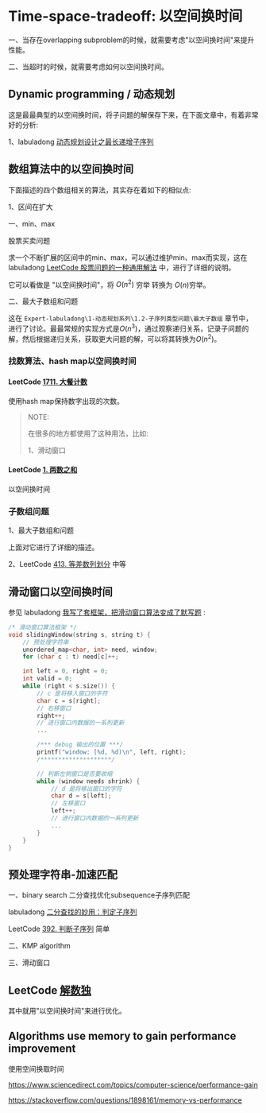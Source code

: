 # Time-space-tradeoff: 以空间换时间

一、当存在overlapping subproblem的时候，就需要考虑"以空间换时间"来提升性能。

二、当超时的时候，就需要考虑如何以空间换时间。

## Dynamic programming / 动态规划

这是最最典型的以空间换时间，将子问题的解保存下来，在下面文章中，有着非常好的分析: 

1、labuladong [动态规划设计之最长递增子序列](https://mp.weixin.qq.com/s/02o_OPgePjaz3dXnw9TA1w)



## 数组算法中的以空间换时间

下面描述的四个数组相关的算法，其实存在着如下的相似点:

1、区间在扩大



一、min、max

股票买卖问题

求一个不断扩展的区间中的min、max，可以通过维护min、max而实现，这在 labuladong [LeetCode 股票问题的一种通用解法](https://mp.weixin.qq.com/s/TrN7mMdLEPCmT5mOXzgP5A) 中，进行了详细的说明。

它可以看做是 "以空间换时间"，将 $O(n^2)$​ 穷举 转换为 $O(n)$​ 穷举。



二、最大子数组和问题

这在 `Expert-labuladong\1-动态规划系列\1.2-子序列类型问题\最大子数组` 章节中，进行了讨论。最最常规的实现方式是$O(n^3)$，通过观察递归关系，记录子问题的解，然后根据递归关系，获取更大问题的解，可以将其转换为$O(n^2)$​。

### 找数算法、hash map以空间换时间

#### LeetCode [1711. 大餐计数](https://leetcode-cn.com/problems/count-good-meals/)

使用hash map保持数字出现的次数。

> NOTE: 
>
> 在很多的地方都使用了这种用法，比如:
>
> 1、滑动窗口

#### LeetCode  [1. 两数之和](https://leetcode-cn.com/problems/two-sum/)

以空间换时间



### 子数组问题

1、最大子数组和问题

上面对它进行了详细的描述。

2、LeetCode [413. 等差数列划分](https://leetcode-cn.com/problems/arithmetic-slices/) 中等



## 滑动窗口以空间换时间

参见 labuladong [我写了套框架，把滑动窗口算法变成了默写题](https://mp.weixin.qq.com/s/ioKXTMZufDECBUwRRp3zaA) :

```C++
/* 滑动窗口算法框架 */
void slidingWindow(string s, string t) {
    // 预处理字符串
    unordered_map<char, int> need, window;
    for (char c : t) need[c]++;

    int left = 0, right = 0;
    int valid = 0; 
    while (right < s.size()) {
        // c 是将移入窗口的字符
        char c = s[right];
        // 右移窗口
        right++;
        // 进行窗口内数据的一系列更新
        ...

        /*** debug 输出的位置 ***/
        printf("window: [%d, %d)\n", left, right);
        /********************/

        // 判断左侧窗口是否要收缩
        while (window needs shrink) {
            // d 是将移出窗口的字符
            char d = s[left];
            // 左移窗口
            left++;
            // 进行窗口内数据的一系列更新
            ...
        }
    }
}
```





## 预处理字符串-加速匹配

一、binary search 二分查找优化subsequence子序列匹配

labuladong [二分查找的妙用：判定子序列](https://mp.weixin.qq.com/s/hWi2hTrQewL_YKioGkXQJg)

LeetCode [392. 判断子序列](https://leetcode-cn.com/problems/is-subsequence/) 简单



二、KMP algorithm



三、滑动窗口



## LeetCode [解数独](https://leetcode-cn.com/problems/sudoku-solver/solution/jie-shu-du-by-leetcode-solution/)

其中就用"以空间换时间"来进行优化。



## Algorithms use memory to gain performance improvement

使用空间换取时间

https://www.sciencedirect.com/topics/computer-science/performance-gain

https://stackoverflow.com/questions/1898161/memory-vs-performance

